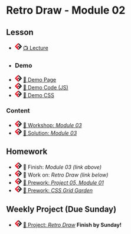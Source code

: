 # Retro Draw - Module 02

## Lesson
- ![FSA](/logo.png) [📺 Lecture](https://www.youtube.com/watch?v=i49cnEiuzB4&list=PL9NTD5QQdssXTarkBujHENSDgUVBIoFX8&index=14)
- ### Demo
- ![FSA](/logo.png) [👾 Demo Page](demo.html)
- ![FSA](/logo.png) [👾 Demo Code (JS)](demo.js)
- ![FSA](/logo.png) [👾 Demo CSS](demo.css)
### Content
- ![FSA](/logo.png) [🔬 Workshop: *Module 03*](https://learn.fullstackacademy.com/workshop/5e3af753b43d2800048a60b9/content/5e3af753b43d2800048a60c2/text)
- ![FSA](/logo.png) [👾 Solution: *Module 03*](https://learn.fullstackacademy.com/workshop/5e3af753b43d2800048a60b9/content/5e3af754b43d2800048a60cc/text)

## Homework
- ![FSA](/logo.png) 🔬 Finish: *Module 03 (link above)*
- ![FSA](/logo.png) 🔬 Work on: *Retro Draw (link below)*
- ![FSA](/logo.png) [📖 Prework: *Project 05, Module 01*](https://learn.fullstackacademy.com/workshop/5e456682295c680004732b16/content/5e456682295c680004732b1d/text)
- ![FSA](/logo.png) [📖 Prework: *CSS Grid Garden*](https://cssgridgarden.com/)

## Weekly Project (Due Sunday)
- ![FSA](/logo.png) [🔬 Project: *Retro Draw*](https://learn.fullstackacademy.com/workshop/5e39a062dc73d200043257d2/content/5e39a062dc73d200043257e4/text) __Finish by Sunday!__
